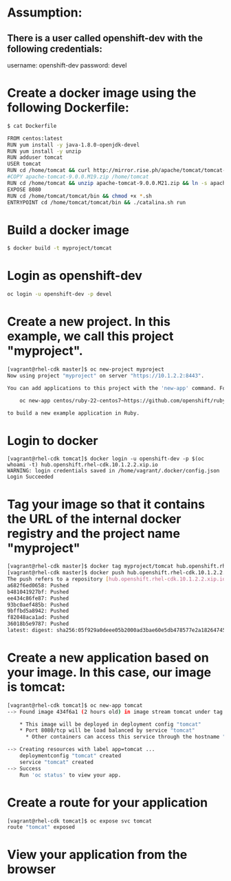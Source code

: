 # Assumption:
## There is a user called openshift-dev with the following credentials:
username: openshift-dev
password: devel

# Create a docker image using the following Dockerfile:

```bash
$ cat Dockerfile

FROM centos:latest
RUN yum install -y java-1.8.0-openjdk-devel
RUN yum install -y unzip
RUN adduser tomcat
USER tomcat
RUN cd /home/tomcat && curl http://mirror.rise.ph/apache/tomcat/tomcat-9/v9.0.0.M21/bin/apache-tomcat-9.0.0.M21.zip -o apache-tomcat-9.0.0.M21.zip
#COPY apache-tomcat-9.0.0.M19.zip /home/tomcat
RUN cd /home/tomcat && unzip apache-tomcat-9.0.0.M21.zip && ln -s apache-tomcat-9.0.0.M21 tomcat
EXPOSE 8080
RUN cd /home/tomcat/tomcat/bin && chmod +x *.sh
ENTRYPOINT cd /home/tomcat/tomcat/bin && ./catalina.sh run
```

# Build a docker image
```bash
$ docker build -t myproject/tomcat
```

# Login as openshift-dev

```bash
oc login -u openshift-dev -p devel
```

# Create a new project. In this example, we call this project "myproject".

```bash
[vagrant@rhel-cdk master]$ oc new-project myproject
Now using project "myproject" on server "https://10.1.2.2:8443".

You can add applications to this project with the 'new-app' command. For example, try:

    oc new-app centos/ruby-22-centos7~https://github.com/openshift/ruby-ex.git

to build a new example application in Ruby.
```
# Login to docker 

```
[vagrant@rhel-cdk tomcat]$ docker login -u openshift-dev -p $(oc whoami -t) hub.openshift.rhel-cdk.10.1.2.2.xip.io
WARNING: login credentials saved in /home/vagrant/.docker/config.json
Login Succeeded

``` 
# Tag your image so that it contains the URL of the internal docker registry and the project name "myproject"

```bash
[vagrant@rhel-cdk master]$ docker tag myproject/tomcat hub.openshift.rhel-cdk.10.1.2.2.xip.io/myproject/tomcat
[vagrant@rhel-cdk master]$ docker push hub.openshift.rhel-cdk.10.1.2.2.xip.io/myproject/tomcat
The push refers to a repository [hub.openshift.rhel-cdk.10.1.2.2.xip.io/myproject/tomcat]
a682f6ed0658: Pushed 
b481041927bf: Pushed 
ee434c86fe87: Pushed 
93bc0aef485b: Pushed 
9bffbd5a8942: Pushed 
f82048aca1ad: Pushed 
36018b5e9787: Pushed 
latest: digest: sha256:05f929a0deee05b2000ad3bae60e5db478577e2a18264745464e21b7f4a45efb size: 7424
```
# Create a new application based on your image. In this case, our image is tomcat:

```bash
[vagrant@rhel-cdk tomcat]$ oc new-app tomcat
--> Found image 434f6a1 (2 hours old) in image stream tomcat under tag "latest" for "tomcat"

    * This image will be deployed in deployment config "tomcat"
    * Port 8080/tcp will be load balanced by service "tomcat"
      * Other containers can access this service through the hostname "tomcat"

--> Creating resources with label app=tomcat ...
    deploymentconfig "tomcat" created
    service "tomcat" created
--> Success
    Run 'oc status' to view your app.
```

# Create a route for your application

```bash
[vagrant@rhel-cdk tomcat]$ oc expose svc tomcat
route "tomcat" exposed
```

# View your application from the browser

